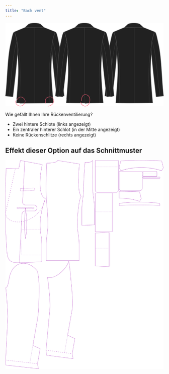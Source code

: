 ```yaml
---
title: "Back vent"
---
```


![Hinterer Gehschlitz](backvent.svg)

Wie gefällt Ihnen Ihre Rückenventilierung?

- Zwei hintere Schlote (links angezeigt)
- Ein zentraler hinterer Schlot (in der Mitte angezeigt)
- Keine Rückenschlitze (rechts angezeigt)

## Effekt dieser Option auf das Schnittmuster

![Dieses Bild zeigt den Effekt dieser Option, indem es mehrere Varianten überlagert, die einen anderen Wert für diese Option haben](jaeger_backvent_sample.svg "Effekt dieser Option auf das Schnittmuster")
